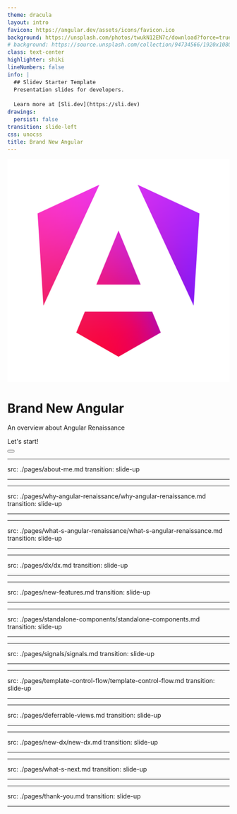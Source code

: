 ```yaml
---
theme: dracula
layout: intro
favicon: https://angular.dev/assets/icons/favicon.ico
background: https://unsplash.com/photos/twukN12EN7c/download?force=true&w=1920
# background: https://source.unsplash.com/collection/94734566/1920x1080
class: text-center
highlighter: shiki
lineNumbers: false
info: |
  ## Slidev Starter Template
  Presentation slides for developers.

  Learn more at [Sli.dev](https://sli.dev)
drawings:
  persist: false
transition: slide-left
css: unocss
title: Brand New Angular
---
```


<!-- # <skill-icons-angular-dark /> -->
<img src="/icon_angular_gradient.png" class="m-auto h-40" />

# Brand New Angular

An overview about Angular Renaissance

<div class="pt-12">
  <span @click="$slidev.nav.next" class="px-2 py-1 rounded cursor-pointer" hover="bg-white bg-opacity-10">
    Let's start! <carbon:arrow-right class="inline"/>
  </span>
</div>

<div class="abs-br m-6 flex gap-2">
  <button @click="$slidev.nav.openInEditor()" title="Open in Editor" class="text-xl slidev-icon-btn opacity-50 !border-none !hover:text-white">
    <carbon:edit />
  </button>
  <a href="https://github.com/slidevjs/slidev" target="_blank" alt="GitHub"
    class="text-xl slidev-icon-btn opacity-50 !border-none !hover:text-white">
    <carbon-logo-github />
  </a>
</div>

---
src: ./pages/about-me.md
transition: slide-up

---

---
src: ./pages/why-angular-renaissance/why-angular-renaissance.md
transition: slide-up

---
---
src: ./pages/what-s-angular-renaissance/what-s-angular-renaissance.md
transition: slide-up

---

---
src: ./pages/dx/dx.md
transition: slide-up

---

---
src: ./pages/new-features.md
transition: slide-up

---

---
src: ./pages/standalone-components/standalone-components.md
transition: slide-up

---



---
src: ./pages/signals/signals.md
transition: slide-up

---

---
src: ./pages/template-control-flow/template-control-flow.md
transition: slide-up

---

---
src: ./pages/deferrable-views.md
transition: slide-up

---

---
src: ./pages/new-dx/new-dx.md
transition: slide-up

---


---
src: ./pages/what-s-next.md
transition: slide-up

---

---
src: ./pages/thank-you.md
transition: slide-up

---